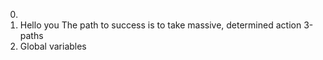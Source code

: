 0. <o>
1. Hello you
The path to success is to take massive, determined action
3-paths
4. Global variables
